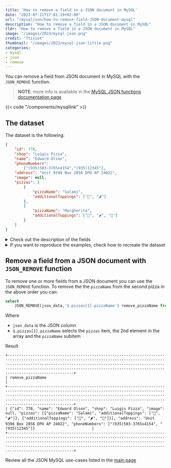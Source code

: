 ```yaml
---
title: 'How to remove a field in a JSON document in MySQL'
date: "2023-07-21T17:01:19+02:00"
url: "/mysqljson/how-to-remove-field-JSON-document-mysql"
description: "How to remove a field in a JSON document in MySQL"
tldr: "How to remove a field in a JSON document in MySQL"
image: "/images/2023/mysql-json.png"
credit: "ftisiot"
thumbnail: "/images/2023/mysql-json-little.png"
categories:
- mysql
- json
- remove
---
```



You can remove a field from JSON document in MySQL with the `JSON_REMOVE` function.

<!--more-->

> **NOTE**: more info is available in the [MySQL JSON functions documentation page](https://dev.mysql.com/doc/refman/8.0/en/json.html)

{{< code "/components/mysqllink" >}}


## The dataset

The dataset is the following:

```json
{
    "id": 778,
    "shop": "Luigis Pizza",
    "name": "Edward Olson",
    "phoneNumbers":
        ["(935)503-3765x4154","(935)12345"],
    "address": "Unit 9398 Box 2056 DPO AP 24022",
    "image": null,
    "pizzas": [
        {
            "pizzaName": "Salami",
            "additionalToppings": ["🥓", "🌶️"]
        },
        {
            "pizzaName": "Margherita",
            "additionalToppings": ["🍌", "🌶️", "🍍"]
        }
    ]
}
```

<details>
  <summary>Check out the description of the fields</summary>
The following examples use a pizza order dataset with an order having:

* `id`: 778
* `shop`: "Luigis Pizza"
* `name`: "Edward Olson"
* `phoneNumbers`:["(935)503-3765x4154","(935)12345"]
* `address`: "Unit 9398 Box 2056 DPO AP 24022"
* `image`: null
* and two pizzas contained in the `pizzas` item:

```json
[
    {
        "pizzaName": "Salami",
        "additionalToppings": ["🥓", "🌶️"]
    },
    {
        "pizzaName": "Margherita",
        "additionalToppings": ["🍌", "🌶️", "🍍"]
    }
]
```
</details>
<details>
  <summary>If you want to reproduce the examples, check how to recreate the dataset</summary>

It can be recreated with the following script:

```sql
create table test(id serial primary key, json_data json);

insert into test(json_data) values (
'{
    "id": 778,
    "shop": "Luigis Pizza",
    "name": "Edward Olson",
    "phoneNumbers":
        ["(935)503-3765x4154","(935)12345"],
    "address": "Unit 9398 Box 2056 DPO AP 24022",
    "image": null,
    "pizzas": [
        {
            "pizzaName": "Salami",
            "additionalToppings": ["🥓", "🌶️"]
        },
        {
            "pizzaName": "Margherita",
            "additionalToppings": ["🍌", "🌶️", "🍍"]
        }
    ]
}');
```

</details>

## Remove a field from a JSON document with `JSON_REMOVE` function

To remove one or more fields from a JSON document you can use the `JSON_REMOVE` function. To remove the the `pizzaName` from the second pizza in the above order you can:

```sql
select 
    JSON_REMOVE(json_data,'$.pizzas[1].pizzaName') remove_pizzaName from test;
```

Where
* `json_data` is the JSON column 
* `$.pizzas[1].pizzaName` selects the `pizzas` item, the 2nd element in the array and the `pizzaName` subitem

Result

```
+---------------------------------------------------------------------------------------------------------------------------------------------------------------------------------------------------------------------------------------------------------------------------------------------------------------------+
| remove_pizzaName                                                                                                                                                                                                                                                                                                    |
+---------------------------------------------------------------------------------------------------------------------------------------------------------------------------------------------------------------------------------------------------------------------------------------------------------------------+
| {"id": 778, "name": "Edward Olson", "shop": "Luigis Pizza", "image": null, "pizzas": [{"pizzaName": "Salami", "additionalToppings": ["🥓", "🌶️"]}, {"additionalToppings": ["🍌", "🌶️", "🍍"]}], "address": "Unit 9398 Box 2056 DPO AP 24022", "phoneNumbers": ["(935)503-3765x4154", "(935)12345"]}                         |
+---------------------------------------------------------------------------------------------------------------------------------------------------------------------------------------------------------------------------------------------------------------------------------------------------------------------+
```


Review all the JSON MySQL use-cases listed in the [main page](/mysqljson/main)